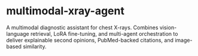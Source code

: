 # multimodal-xray-agent
A multimodal diagnostic assistant for chest X-rays. Combines vision-language retrieval, LoRA fine-tuning, and multi-agent orchestration to deliver explainable second opinions, PubMed-backed citations, and image-based similarity.
